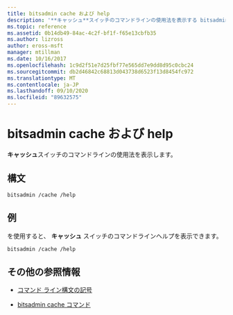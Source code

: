 ```yaml
---
title: bitsadmin cache および help
description: '**キャッシュ**スイッチのコマンドラインの使用法を表示する bitsadmin cache および help コマンドのリファレンス記事です。'
ms.topic: reference
ms.assetid: 0b14db49-84ac-4c2f-bf1f-f65e13cbfb35
ms.author: lizross
author: eross-msft
manager: mtillman
ms.date: 10/16/2017
ms.openlocfilehash: 1c9d2f51e7d25fbf77e565dd7e9dd8d95c0cbc24
ms.sourcegitcommit: db2d46842c68813d043738d6523f13d8454fc972
ms.translationtype: MT
ms.contentlocale: ja-JP
ms.lasthandoff: 09/10/2020
ms.locfileid: "89632575"
---
```

# <a name="bitsadmin-cache-and-help"></a>bitsadmin cache および help

**キャッシュ**スイッチのコマンドラインの使用法を表示します。

## <a name="syntax"></a>構文

```
bitsadmin /cache /help
```

## <a name="examples"></a>例

を使用すると、 **キャッシュ** スイッチのコマンドラインヘルプを表示できます。

```
bitsadmin /cache /help
```

## <a name="additional-references"></a>その他の参照情報

- [コマンド ライン構文の記号](command-line-syntax-key.md)

- [bitsadmin cache コマンド](bitsadmin-cache.md)
